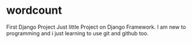 # wordcount
First Django Project
Just little Project on Django Framework. 
I am new to programming and i just learning to use git and github too. 
